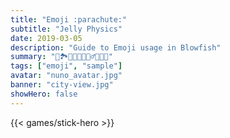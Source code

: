 ```yaml
---
title: "Emoji :parachute:"
subtitle: "Jelly Physics"
date: 2019-03-05
description: "Guide to Emoji usage in Blowfish"
summary: "📖🏞️🧗🏽🐉🧙🏽‍♂️🧚🏽👸"
tags: ["emoji", "sample"]
avatar: "nuno_avatar.jpg"
banner: "city-view.jpg"
showHero: false
---
```



{{< games/stick-hero >}}